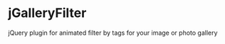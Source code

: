 jGalleryFilter
==============

jQuery plugin for animated filter by tags for your image or photo gallery